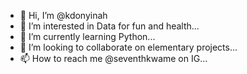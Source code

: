 - 👋 Hi, I’m @kdonyinah
- 👀 I’m interested in Data for fun and health...
- 🌱 I’m currently learning Python...
- 💞️ I’m looking to collaborate on elementary projects...
- 📫 How to reach me @seventhkwame on IG...

<!---
kdonyinah/kdonyinah is a ✨ special ✨ repository because its `README.md` (this file) appears on your GitHub profile.
You can click the Preview link to take a look at your changes.
--->
